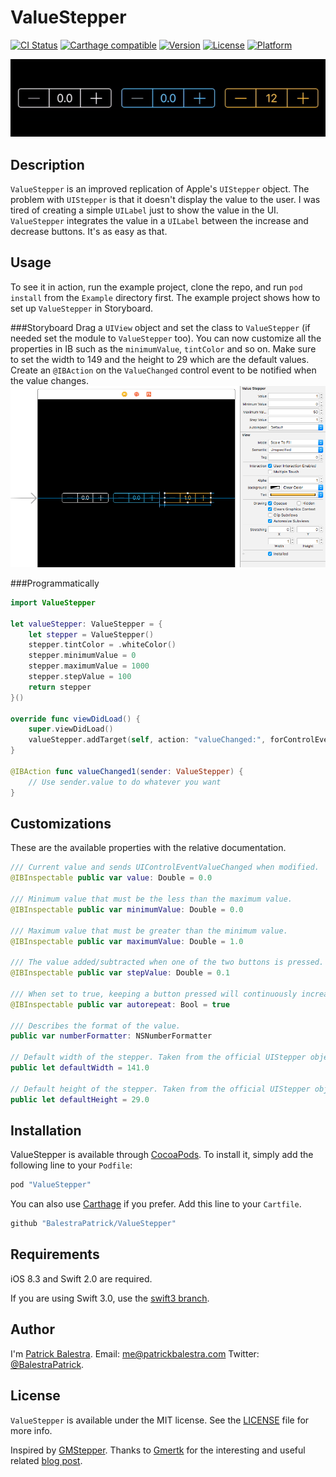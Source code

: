 # ValueStepper

[![CI Status](http://img.shields.io/travis/BalestraPatrick/ValueStepper.svg?style=flat)](https://travis-ci.org/BalestraPatrick/ValueStepper)
[![Carthage compatible](https://img.shields.io/badge/Carthage-compatible-4BC51D.svg?style=flat)](https://github.com/Carthage/Carthage)
[![Version](https://img.shields.io/cocoapods/v/ValueStepper.svg?style=flat)](http://cocoapods.org/pods/ValueStepper)
[![License](https://img.shields.io/cocoapods/l/ValueStepper.svg?style=flat)](http://cocoapods.org/pods/ValueStepper)
[![Platform](https://img.shields.io/cocoapods/p/ValueStepper.svg?style=flat)](http://cocoapods.org/pods/ValueStepper)

![](Resources/animation.gif)

## Description
`ValueStepper` is an improved replication of Apple's `UIStepper` object. The problem with `UIStepper` is that it doesn't display the value to the user. I was tired of creating a simple `UILabel` just to show the value in the UI. `ValueStepper` integrates the value in a `UILabel` between the increase and decrease buttons. It's as easy as that.

## Usage
To see it in action, run the example project, clone the repo, and run `pod install` from the `Example` directory first. The example project shows how to set up `ValueStepper` in Storyboard. 

###Storyboard
Drag a `UIView` object and set the class to `ValueStepper` (if needed set the module to `ValueStepper` too). You can now customize all the properties in IB such as the `minimumValue`, `tintColor` and so on. Make sure to set the width to 149 and the height to 29 which are the default values. Create an `@IBAction` on the `ValueChanged` control event to be notified when the value changes.
![](Resources/storyboard.png)

###Programmatically
```swift
import ValueStepper

let valueStepper: ValueStepper = {
    let stepper = ValueStepper()
    stepper.tintColor = .whiteColor()
    stepper.minimumValue = 0
    stepper.maximumValue = 1000
    stepper.stepValue = 100
    return stepper
}()

override func viewDidLoad() {
    super.viewDidLoad()       
    valueStepper.addTarget(self, action: "valueChanged:", forControlEvents: .ValueChanged)
}

@IBAction func valueChanged1(sender: ValueStepper) {
    // Use sender.value to do whatever you want
}
```

## Customizations
These are the available properties with the relative documentation.

```swift
/// Current value and sends UIControlEventValueChanged when modified.
@IBInspectable public var value: Double = 0.0
    
/// Minimum value that must be the less than the maximum value.
@IBInspectable public var minimumValue: Double = 0.0
    
/// Maximum value that must be greater than the minimum value.
@IBInspectable public var maximumValue: Double = 1.0
    
/// The value added/subtracted when one of the two buttons is pressed.
@IBInspectable public var stepValue: Double = 0.1
    
/// When set to true, keeping a button pressed will continuously increase/decrease the value every 0.1s.
@IBInspectable public var autorepeat: Bool = true
    
/// Describes the format of the value.
public var numberFormatter: NSNumberFormatter
    
// Default width of the stepper. Taken from the official UIStepper object.
public let defaultWidth = 141.0
    
// Default height of the stepper. Taken from the official UIStepper object.
public let defaultHeight = 29.0
```

## Installation

ValueStepper is available through [CocoaPods](http://cocoapods.org). To install
it, simply add the following line to your `Podfile`:

```ruby
pod "ValueStepper"
```

You can also use [Carthage](https://github.com/Carthage/Carthage) if you prefer. Add this line to your `Cartfile`.

```ruby
github "BalestraPatrick/ValueStepper"
```
## Requirements
iOS 8.3 and Swift 2.0 are required.

If you are using Swift 3.0, use the [swift3 branch](https://github.com/BalestraPatrick/ValueStepper/tree/swift3).

## Author

I'm [Patrick Balestra](http://www.patrickbalestra.com).
Email: [me@patrickbalestra.com](mailto:me@patrickbalestra.com)
Twitter: [@BalestraPatrick](http://twitter.com/BalestraPatrick).

## License

`ValueStepper` is available under the MIT license. See the [LICENSE](LICENSE) file for more info.

Inspired by [GMStepper](https://github.com/gmertk/GMStepper). Thanks to [Gmertk](https://github.com/gmertk) for the interesting and useful related [blog post](http://gmertk.github.io/custom-stepper-part-1/).
